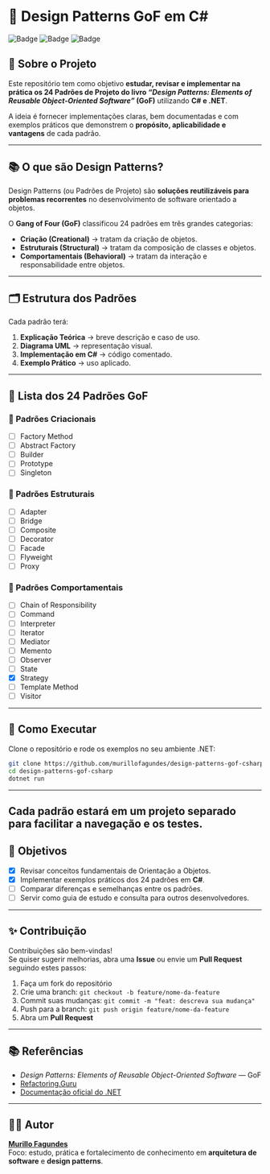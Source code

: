# 🎯 Design Patterns GoF em C#

![Badge](https://img.shields.io/badge/C%23-.NET-blueviolet?logo=csharp&logoColor=white)
![Badge](https://img.shields.io/badge/Design%20Patterns-GoF-orange?logo=github)
![Badge](https://img.shields.io/badge/Status-Em%20Andamento-yellow)

## 📌 Sobre o Projeto
Este repositório tem como objetivo **estudar, revisar e implementar na prática os 24 Padrões de Projeto do livro _“Design Patterns: Elements of Reusable Object-Oriented Software”_ (GoF)** utilizando **C# e .NET**.  

A ideia é fornecer implementações claras, bem documentadas e com exemplos práticos que demonstrem o **propósito, aplicabilidade e vantagens** de cada padrão.

---

## 📚 O que são Design Patterns?
Design Patterns (ou Padrões de Projeto) são **soluções reutilizáveis para problemas recorrentes** no desenvolvimento de software orientado a objetos.  

O **Gang of Four (GoF)** classificou 24 padrões em três grandes categorias:

- **Criação (Creational)** → tratam da criação de objetos.  
- **Estruturais (Structural)** → tratam da composição de classes e objetos.  
- **Comportamentais (Behavioral)** → tratam da interação e responsabilidade entre objetos.  

---

## 🗂 Estrutura dos Padrões
Cada padrão terá:
1. **Explicação Teórica** → breve descrição e caso de uso.  
2. **Diagrama UML** → representação visual.  
3. **Implementação em C#** → código comentado.  
4. **Exemplo Prático** → uso aplicado.  

---

## 📖 Lista dos 24 Padrões GoF

### 🔹 Padrões Criacionais
- [ ] Factory Method  
- [ ] Abstract Factory  
- [ ] Builder  
- [ ] Prototype  
- [ ] Singleton  

### 🔹 Padrões Estruturais
- [ ] Adapter  
- [ ] Bridge  
- [ ] Composite  
- [ ] Decorator  
- [ ] Facade  
- [ ] Flyweight  
- [ ] Proxy  

### 🔹 Padrões Comportamentais
- [ ] Chain of Responsibility  
- [ ] Command  
- [ ] Interpreter  
- [ ] Iterator  
- [ ] Mediator  
- [ ] Memento  
- [ ] Observer  
- [ ] State  
- [X] Strategy  
- [ ] Template Method  
- [ ] Visitor  

---

## 🚀 Como Executar
Clone o repositório e rode os exemplos no seu ambiente .NET:

```bash
git clone https://github.com/murillofagundes/design-patterns-gof-csharp.git
cd design-patterns-gof-csharp
dotnet run
```

---
Cada padrão estará em um projeto separado para facilitar a navegação e os testes.
---

## 🎯 Objetivos
- [x] Revisar conceitos fundamentais de Orientação a Objetos.  
- [x] Implementar exemplos práticos dos 24 padrões em **C#**.  
- [ ] Comparar diferenças e semelhanças entre os padrões.  
- [ ] Servir como guia de estudo e consulta para outros desenvolvedores.  

---

## ✨ Contribuição
Contribuições são bem-vindas!  
Se quiser sugerir melhorias, abra uma **Issue** ou envie um **Pull Request** seguindo estes passos:

1. Faça um fork do repositório  
2. Crie uma branch: `git checkout -b feature/nome-da-feature`  
3. Commit suas mudanças: `git commit -m "feat: descreva sua mudança"`  
4. Push para a branch: `git push origin feature/nome-da-feature`  
5. Abra um **Pull Request**

---

## 📚 Referências
- *Design Patterns: Elements of Reusable Object-Oriented Software* — GoF  
- [Refactoring.Guru](https://refactoring.guru/design-patterns)  
- [Documentação oficial do .NET](https://learn.microsoft.com/dotnet)

---

## 🧑‍💻 Autor
**[Murillo Fagundes](https://github.com/seu-usuario)**  
Foco: estudo, prática e fortalecimento de conhecimento em **arquitetura de software** e **design patterns**.
